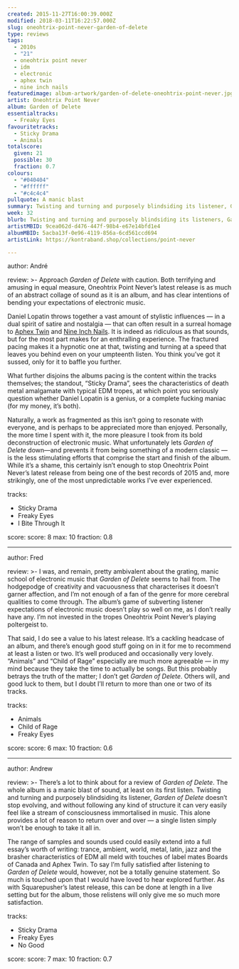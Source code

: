 ```yaml
---
created: 2015-11-27T16:00:39.000Z
modified: 2018-03-11T16:22:57.000Z
slug: oneohtrix-point-never-garden-of-delete
type: reviews
tags:
  - 2010s
  - "21"
  - oneohtrix point never
  - idm
  - electronic
  - aphex twin
  - nine inch nails
featuredimage: album-artwork/garden-of-delete-oneohtrix-point-never.jpg
artist: Oneohtrix Point Never
album: Garden of Delete
essentialtracks:
  - Freaky Eyes
favouritetracks:
  - Sticky Drama
  - Animals
totalscore:
  given: 21
  possible: 30
  fraction: 0.7
colours:
  - "#040404"
  - "#ffffff"
  - "#c4c4c4"
pullquote: A manic blast
summary: Twisting and turning and purposely blindsiding its listener, Garden of Delete doesn’t stop evolving, and without conforming to any one kind of structure it can at times feel like a stream of consciousness immortalised in music. A single listen simply won’t be enough to take it all in.
week: 32
blurb: Twisting and turning and purposely blindsiding its listeners, Garden of Delete doesn’t stop evolving, often feeling like a stream of consciousness in musical form.
artistMBID: 9cea062d-d476-447f-98b4-e67e14bfd1e4
albumMBID: 5acba13f-0e96-4119-856a-6cd561ccd694
artistLink: https://kontraband.shop/collections/point-never

---
```


author: André

review: >-
  Approach *Garden of Delete* with caution. Both terrifying and amusing in equal measure, Oneohtrix Point Never’s latest release is as much of an abstract collage of sound as it is an album, and has clear intentions of bending your expectations of electronic music. 
  
  Daniel Lopatin throws together a vast amount of stylistic influences — in a dual spirit of satire and nostalgia — that can often result in a surreal homage to [Aphex Twin](/reviews/aphex-twin-richard-d-james-album/) and [Nine Inch Nails](/reviews/nine-inch-nails-the-downward-spiral/). It is indeed as ridiculous as that sounds, but for the most part makes for an enthralling experience. The fractured pacing makes it a hypnotic one at that, twisting and turning at a speed that leaves you behind even on your umpteenth listen. You think you’ve got it sussed, only for it to baffle you further. 
  
  What further disjoins the albums pacing is the content within the tracks themselves; the standout, “Sticky Drama”, sees the characteristics of death metal amalgamate with typical EDM tropes, at which point you seriously question whether Daniel Lopatin is a genius, or a complete fucking maniac (for my money, it’s both). 
  
  Naturally, a work as fragmented as this isn’t going to resonate with everyone, and is perhaps to be appreciated more than enjoyed. Personally, the more time I spent with it, the more pleasure I took from its bold deconstruction of electronic music. What unfortunately lets *Garden of Delete* down—and prevents it from being something of a modern classic — is the less stimulating efforts that comprise the start and finish of the album. While it’s a shame, this certainly isn’t enough to stop Oneohtrix Point Never’s latest release from being one of the best records of 2015 and, more strikingly, one of the most unpredictable works I’ve ever experienced.

tracks:
  - Sticky Drama
  - ­Freaky Eyes
  - ­I Bite Through It

score:
  score: 8
  max: 10
  fraction: 0.8

---
author: Fred

review: >-
  I was, and remain, pretty ambivalent about the grating, manic school of electronic music that *Garden of Delete* seems to hail from. The hodgepodge of creativity and vacuousness that characterises it doesn’t garner affection, and I’m not enough of a fan of the genre for more cerebral qualities to come through. The album’s game of subverting listener expectations of electronic music doesn’t play so well on me, as I don’t really have any. I’m not invested in the tropes Oneohtrix Point Never’s playing poltergeist to. 
  
  That said, I do see a value to his latest release. It’s a cackling headcase of an album, and there’s enough good stuff going on in it for me to recommend at least a listen or two. It’s well produced and occasionally very lovely. “Animals” and “Child of Rage” especially are much more agreeable — in my mind because they take the time to actually be songs. But this probably betrays the truth of the matter; I don’t get *Garden of Delete*. Others will, and good luck to them, but I doubt I’ll return to more than one or two of its tracks.

tracks:
  - Animals
  - ­Child of Rage
  - ­Freaky Eyes

score:
  score: 6
  max: 10
  fraction: 0.6

---
author: Andrew

review: >-
  There’s a lot to think about for a review of *Garden of Delete*. The whole album is a manic blast of sound, at least on its first listen. Twisting and turning and purposely blindsiding its listener, *Garden of Delete* doesn’t stop evolving, and without following any kind of structure it can very easily feel like a stream of consciousness immortalised in music. This alone provides a lot of reason to return over and over — a single listen simply won’t be enough to take it all in. 
  
  The range of samples and sounds used could easily extend into a full essay’s worth of writing: trance, ambient, world, metal, latin, jazz and the brasher characteristics of EDM all meld with touches of label mates Boards of Canada and Aphex Twin. To say I’m fully satisfied after listening to *Garden of Delete* would, however, not be a totally genuine statement. So much is touched upon that I would have loved to hear explored further. As with Squarepusher’s latest release, this can be done at length in a live setting but for the album, those relistens will only give me so much more satisfaction.

tracks:
  - Sticky Drama
  - ­Freaky Eyes
  - ­No Good

score:
  score: 7
  max: 10
  fraction: 0.7
